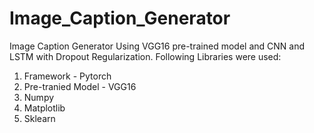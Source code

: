 # Image_Caption_Generator
Image Caption Generator Using VGG16 pre-trained model and CNN and LSTM with Dropout Regularization.
Following Libraries were used:
1. Framework - Pytorch
2. Pre-tranied Model - VGG16
3. Numpy
4. Matplotlib 
5. Sklearn
